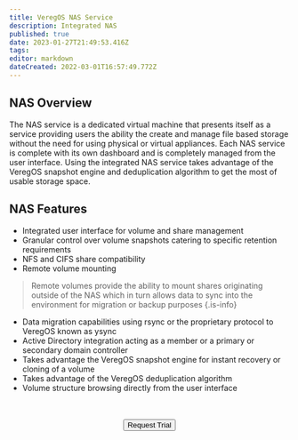 ```yaml
---
title: VeregOS NAS Service
description: Integrated NAS
published: true
date: 2023-01-27T21:49:53.416Z
tags: 
editor: markdown
dateCreated: 2022-03-01T16:57:49.772Z
---
```


## NAS Overview
The NAS service is a dedicated virtual machine that presents itself as a service providing users the ability the create and manage file based storage without the need for using physical or virtual appliances. Each NAS service is complete with its own dashboard and is completely managed from the user interface. Using the integrated NAS service takes advantage of the VeregOS snapshot engine and deduplication algorithm to get the most of usable storage space.

## NAS Features
- Integrated user interface for volume and share management
- Granular control over volume snapshots catering to specific retention requirements
- NFS and CIFS share compatibility
- Remote volume mounting
> Remote volumes provide the ability to mount shares originating outside of the NAS which in turn allows data to sync into the environment for migration or backup purposes
{.is-info}
- Data migration capabilities using rsync or the proprietary protocol to VeregOS known as ysync 
- Active Directory integration acting as a member or a primary or secondary domain controller
- Takes advantage the VeregOS snapshot engine for instant recovery or cloning of a volume
- Takes advantage of the VeregOS deduplication algorithm
- Volume structure browsing directly from the user interface

<br>
<br>
<div style="text-align:center; margin-bottom:5px">
  <a href="https://www.verge.io/test-drive#Demo-Section"><button class="button-cta">Request Trial</button></a>
</div>
